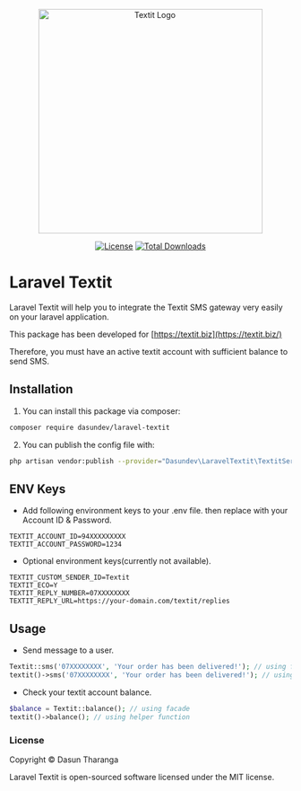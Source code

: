 <p align="center">
  <img src="https://user-images.githubusercontent.com/54996800/144489365-187dc640-26e5-4d12-9b2b-d19d73f28818.png" alt="Textit Logo" width="400px">
</p>


<p align="center">
<a href="https://packagist.org/packages/dasundev/laravel-textit"><img src="https://img.shields.io/packagist/l/dasundev/laravel-textit" alt="License"></a>
<a href="https://packagist.org/packages/dasundev/laravel-textit"><img src="https://img.shields.io/packagist/dt/dasundev/laravel-textit" alt="Total Downloads"></a>
</p>

# Laravel Textit

Laravel Textit will help you to integrate the Textit SMS 
gateway very easily on your laravel application.

This package has been developed for [https://textit.biz](https://textit.biz/)

Therefore, you must have an active textit account with sufficient balance to send SMS.

## Installation

1. You can install this package via composer:
```bash
composer require dasundev/laravel-textit
```
2. You can publish the config file with:
```bash
php artisan vendor:publish --provider="Dasundev\LaravelTextit\TextitServiceProvider" --tag="config"
```
## ENV Keys

* Add following environment keys to your .env file. then replace with your Account ID & Password. 

```dotenv
TEXTIT_ACCOUNT_ID=94XXXXXXXXX
TEXTIT_ACCOUNT_PASSWORD=1234
```
* Optional environment keys(currently not available). 

```dotenv
TEXTIT_CUSTOM_SENDER_ID=Textit
TEXTIT_ECO=Y
TEXTIT_REPLY_NUMBER=07XXXXXXXX
TEXTIT_REPLY_URL=https://your-domain.com/textit/replies
```

## Usage

* Send message to a user.
```php
Textit::sms('07XXXXXXXX', 'Your order has been delivered!'); // using facade
textit()->sms('07XXXXXXXX', 'Your order has been delivered!'); // using helper function
```
* Check your textit account balance.
```php
$balance = Textit::balance(); // using facade
textit()->balance(); // using helper function
```
### License

Copyright © Dasun Tharanga

Laravel Textit is open-sourced software licensed under the MIT license.

